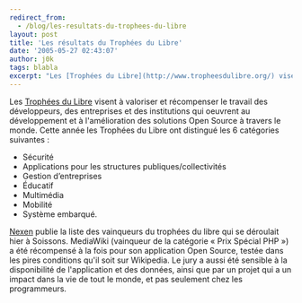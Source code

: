 ```yaml
---
redirect_from:
  - /blog/les-resultats-du-trophees-du-libre
layout: post
title: 'Les résultats du Trophées du Libre'
date: '2005-05-27 02:43:07'
author: j0k
tags: blabla
excerpt: "Les [Trophées du Libre](http://www.tropheesdulibre.org/) visent à valoriser et récompenser le travail des développeurs, des entreprises et des institutions qui oeuvrent au développement et à l'amélioration des solutions Open Source à travers le monde.     \nCette année les Trophées du Libre ont distingué les 6 catégories suivantes :  \n  \n*       …"
---
```


Les [Trophées du Libre](http://www.tropheesdulibre.org/) visent à valoriser et récompenser le travail des développeurs, des entreprises et des institutions qui oeuvrent au développement et à l'amélioration des solutions Open Source à travers le monde.
Cette année les Trophées du Libre ont distingué les 6 catégories suivantes :

*  Sécurité
*  Applications pour les structures publiques/collectivités
*  Gestion d’entreprises
*  Éducatif
*  Multimédia
*  Mobilité
*  Système embarqué.

[Nexen](http://www.nexen.net/news/gen.php/2005/05/27/4248,0,0,0,0.php) publie la liste des vainqueurs du trophées du libre qui se déroulait hier à Soissons.   MediaWiki (vainqueur de la catégorie « Prix Spécial PHP ») a été récompensé à la fois pour son application Open Source, testée dans les pires conditions qu'il soit sur Wikipedia. Le jury a aussi été sensible à la disponibilité de l'application et des données, ainsi que par un projet qui a un impact dans la vie de tout le monde, et pas seulement chez les programmeurs.
